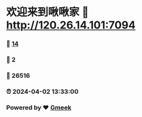 # 欢迎来到啾啾家 :link: http://120.26.14.101:7094 
### :page_facing_up: [14](http://120.26.14.101:7094/tag.html) 
### :speech_balloon: 2 
### :hibiscus: 26516 
### :alarm_clock: 2024-04-02 13:33:00 
### Powered by :heart: [Gmeek](https://github.com/Meekdai/Gmeek)
